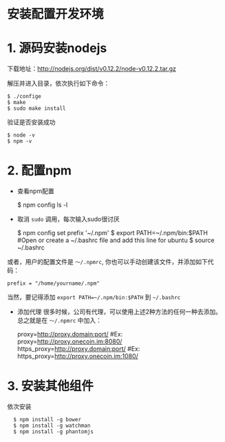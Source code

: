 安装配置开发环境
===============

# 1. 源码安装nodejs
 
 下载地址：http://nodejs.org/dist/v0.12.2/node-v0.12.2.tar.gz
 
 解压并进入目录，依次执行如下命令：
 
    $ ./confige
    $ make
    $ sudo make install
  
 验证是否安装成功
 
    $ node -v
    $ npm -v
   
# 2. 配置npm

  * 查看npm配置
  
    $ npm config ls -l
  
  * 取消 `sudo` 调用，每次输入sudo很讨厌
  
    $ npm config set prefix '~/.npm'
    $ export PATH=~/.npm/bin:$PATH #Open or create a ~/.bashrc file and add this line for ubuntu
    $ source ~/.bashrc

  或者，用户的配置文件是 `～/.npmrc`, 你也可以手动创建该文件，并添加如下代码：
  
    prefix = "/home/yourname/.npm"

  当然，要记得添加 `export PATH=~/.npm/bin:$PATH` 到 `~/.bashrc`
 
  * 添加代理
  很多时候，公司有代理，可以使用上述2种方法的任何一种去添加。总之就是在 `～/.npmrc` 中加入：
  
  
    proxy=http://proxy.domain:port/       #Ex: proxy=http://proxy.onecoin.im:8080/
    https_proxy=http://proxy.domain:port/ #Ex: https_proxy=http://proxy.onecoin.im:1080/

# 3. 安装其他组件

  依次安装
  
      $ npm install -g bower
      $ npm install -g watchman
      $ npm install -g phantomjs
  

